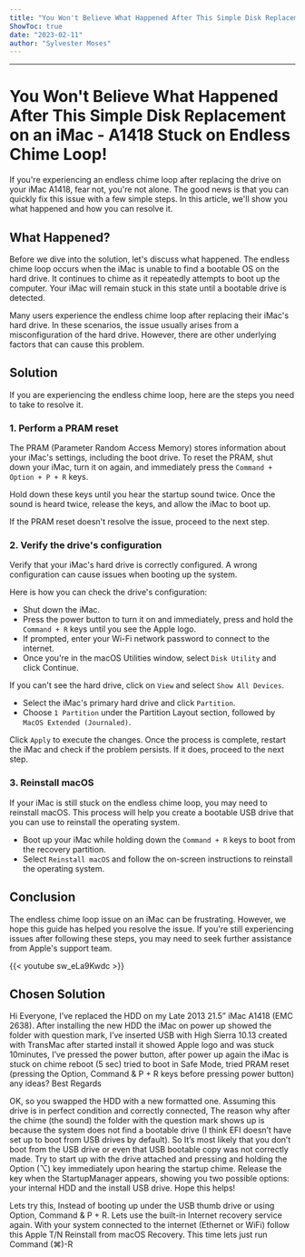 ```yaml
---
title: "You Won't Believe What Happened After This Simple Disk Replacement on an iMac - A1418 Stuck on Endless Chime Loop!"
ShowToc: true 
date: "2023-02-11"
author: "Sylvester Moses"
---
```

*****
# You Won't Believe What Happened After This Simple Disk Replacement on an iMac - A1418 Stuck on Endless Chime Loop!

If you're experiencing an endless chime loop after replacing the drive on your iMac A1418, fear not, you're not alone. The good news is that you can quickly fix this issue with a few simple steps. In this article, we'll show you what happened and how you can resolve it.

## What Happened?

Before we dive into the solution, let's discuss what happened. The endless chime loop occurs when the iMac is unable to find a bootable OS on the hard drive. It continues to chime as it repeatedly attempts to boot up the computer. Your iMac will remain stuck in this state until a bootable drive is detected.

Many users experience the endless chime loop after replacing their iMac's hard drive. In these scenarios, the issue usually arises from a misconfiguration of the hard drive. However, there are other underlying factors that can cause this problem.

## Solution

If you are experiencing the endless chime loop, here are the steps you need to take to resolve it.

### 1. Perform a PRAM reset

The PRAM (Parameter Random Access Memory) stores information about your iMac's settings, including the boot drive. To reset the PRAM, shut down your iMac, turn it on again, and immediately press the `Command + Option + P + R` keys.

Hold down these keys until you hear the startup sound twice. Once the sound is heard twice, release the keys, and allow the iMac to boot up.

If the PRAM reset doesn't resolve the issue, proceed to the next step.

### 2. Verify the drive's configuration

Verify that your iMac's hard drive is correctly configured. A wrong configuration can cause issues when booting up the system.

Here is how you can check the drive's configuration:

- Shut down the iMac.
- Press the power button to turn it on and immediately, press and hold the `Command + R` keys until you see the Apple logo.
- If prompted, enter your Wi-Fi network password to connect to the internet.
- Once you're in the macOS Utilities window, select `Disk Utility` and click Continue.

If you can't see the hard drive, click on `View` and select `Show All Devices`. 

- Select the iMac's primary hard drive and click `Partition`. 
- Choose `1 Partition` under the Partition Layout section, followed by `MacOS Extended (Journaled)`.

Click `Apply` to execute the changes. Once the process is complete, restart the iMac and check if the problem persists. If it does, proceed to the next step.

### 3. Reinstall macOS

If your iMac is still stuck on the endless chime loop, you may need to reinstall macOS. This process will help you create a bootable USB drive that you can use to reinstall the operating system.

- Boot up your iMac while holding down the `Command + R` keys to boot from the recovery partition.
- Select `Reinstall macOS` and follow the on-screen instructions to reinstall the operating system.

## Conclusion

The endless chime loop issue on an iMac can be frustrating. However, we hope this guide has helped you resolve the issue. If you're still experiencing issues after following these steps, you may need to seek further assistance from Apple's support team.

{{< youtube sw_eLa9Kwdc >}} 



## Chosen Solution
 Hi Everyone,
I’ve replaced the HDD on my Late 2013 21.5” iMac A1418 (EMC 2638).
After installing the new HDD the iMac on power up showed the folder with question mark, I’ve inserted USB with High Sierra 10.13 created with TransMac after started install it showed Apple logo and was stuck 10minutes, I’ve pressed the power button, after power up again the iMac is stuck on chime reboot (5 sec) tried to boot in Safe Mode, tried PRAM reset (pressing the Option, Command & P + R keys before pressing power button) any ideas?
Best Regards

 OK, so you swapped the HDD with a new formatted one. Assuming this drive is in perfect condition and correctly connected, The reason why after the chime (the sound) the folder with the question mark shows up is because the system does not find a bootable drive (I think EFI doesn’t have set up to boot from USB drives by default).
So It’s most likely that you don’t boot from the USB drive or even that USB bootable copy was not correctly made.
Try to start up with the drive attached and pressing and holding the Option (⌥) key immediately upon hearing the startup chime. Release the key when the StartupManager appears, showing you two possible options: your internal HDD and the install USB drive.
Hope this helps!

 Lets try this, Instead of booting up under the USB thumb drive or using Option, Command & P + R.
Lets use the built-in Internet recovery service again.
With your system connected to the internet (Ethernet or WiFi) follow this Apple T/N Reinstall from macOS Recovery.
This time lets just run Command (⌘)-R




